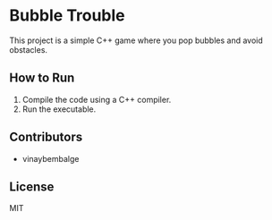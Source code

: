 # Bubble Trouble

This project is a simple C++ game where you pop bubbles and avoid obstacles.

## How to Run

1. Compile the code using a C++ compiler.
2. Run the executable.

## Contributors

- vinaybembalge

## License

MIT

